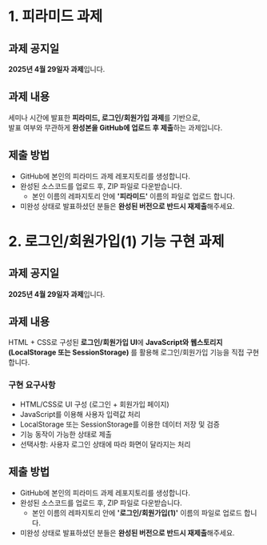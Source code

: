 # 1. 피라미드 과제
## 과제 공지일
**2025년 4월 29일자 과제**입니다. 

## 과제 내용
세미나 시간에 발표한 **피라미드, 로그인/회원가입 과제**를 기반으로,  
발표 여부와 무관하게 **완성본을 GitHub에 업로드 후 제출**하는 과제입니다.

## 제출 방법
- GitHub에 본인의 피라미드 과제 레포지토리를 생성합니다.
- 완성된 소스코드를 업로드 후, ZIP 파일로 다운받습니다.
  - 본인 이름의 레파지토리 안에 **'피라미드'** 이름의 파일로 업로드 합니다.
- 미완성 상태로 발표하셨던 분들은 **완성된 버전으로 반드시 재제출**해주세요.

# 2. 로그인/회원가입(1) 기능 구현 과제

## 과제 공지일
**2025년 4월 29일자 과제**입니다. 

## 과제 내용
HTML + CSS로 구성된 **로그인/회원가입 UI**에 **JavaScript와 웹스토리지(LocalStorage 또는 SessionStorage)** 를 활용해 로그인/회원가입 기능을 직접 구현합니다.
### 구현 요구사항
- HTML/CSS로 UI 구성 (로그인 + 회원가입 페이지)
- JavaScript를 이용해 사용자 입력값 처리
- LocalStorage 또는 SessionStorage를 이용한 데이터 저장 및 검증
- 기능 동작이 가능한 상태로 제출
- 선택사항: 사용자 로그인 상태에 따라 화면이 달라지는 처리

## 제출 방법
- GitHub에 본인의 피라미드 과제 레포지토리를 생성합니다.
- 완성된 소스코드를 업로드 후, ZIP 파일로 다운받습니다.
  - 본인 이름의 레파지토리 안에 **'로그인/회원가입(1)'** 이름의 파일로 업로드 합니다.
- 미완성 상태로 발표하셨던 분들은 **완성된 버전으로 반드시 재제출**해주세요.
